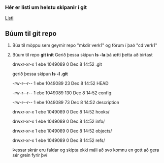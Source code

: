 ### Hér er listi um helstu skipanir í git

[Listi](https://git-scm.com/docs)

## Búum til git repo
1. Búa til möppu sem geymir repo "mkdir verk1" og förum í það "cd verk1"
2. Búum til repo **git init**
   Gerið þessa skipun **ls -la** þá ætti þetta að birtast
   
   drwxr-xr-x 1 ebe 1049089 0 Dec  8 14:52 .git

   gerið þessa skipun **ls -l .git**

   -rw-r--r-- 1 ebe 1049089  23 Dec  8 14:52 HEAD

   -rw-r--r-- 1 ebe 1049089 130 Dec  8 14:52 config

   -rw-r--r-- 1 ebe 1049089  73 Dec  8 14:52 description

   drwxr-xr-x 1 ebe 1049089   0 Dec  8 14:52 hooks/

   drwxr-xr-x 1 ebe 1049089   0 Dec  8 14:52 info/

   drwxr-xr-x 1 ebe 1049089   0 Dec  8 14:52 objects/</b>

   drwxr-xr-x 1 ebe 1049089   0 Dec  8 14:52 refs/

   Þessar skrár eru faldar og skipta ekki máli að svo komnu en gott að gera sér grein fyrir því

   

